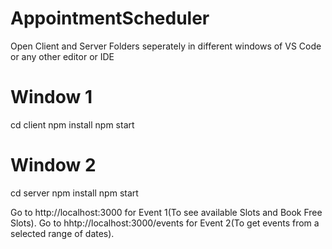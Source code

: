 # AppointmentScheduler

Open Client and Server Folders seperately in different windows of VS Code or any other editor or IDE

# Window 1
cd client
npm install
npm start

# Window 2
cd server
npm install
npm start

Go to http://localhost:3000 for Event 1(To see available Slots and Book Free Slots).
Go to hhtp://localhost:3000/events for Event 2(To get events from a selected range of dates).

